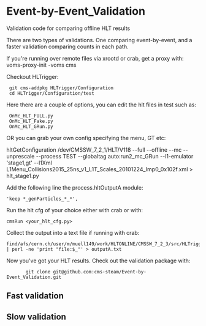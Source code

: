 Event-by-Event_Validation
=========================

Validation code for comparing offline HLT results 

There are two types of validations. One comparing event-by-event, and a faster validation comparing counts in each path. 

If you're running over remote files via xrootd or crab, get a proxy with:
   	  voms-proxy-init -voms cms

Checkout HLTrigger:

	 git cms-addpkg HLTrigger/Configuration
	 cd HLTrigger/Configuration/test
	 
Here there are a couple of options, you can edit the hlt files in test such as:

     OnMc_HLT_FULL.py
     OnMc_HLT_Fake.py
     OnMc_HLT_GRun.py

OR you can grab your own config specifying the menu, GT etc:

   hltGetConfiguration /dev/CMSSW_7_2_1/HLT/V118 --full --offline --mc --unprescale --process TEST --globaltag auto:run2_mc_GRun --l1-emulator 'stage1,gt' --l1Xml L1Menu_Collisions2015_25ns_v1_L1T_Scales_20101224_Imp0_0x102f.xml > hlt_stage1.py
       	   
Add the following line the process.hltOutputA module:
    
    'keep *_genParticles_*_*',

Run the hlt cfg of your choice either with crab or with:

    cmsRun <your_hlt_cfg.py> 

Collect the output into a text file if running with crab:

	find/afs/cern.ch/user/m/muell149/work/HLTONLINE/CMSSW_7_2_3/src/HLTrigger/Configuration/test/crab_dir/res/*.root | perl -ne 'print "file:$_"' > outputA.txt


Now you've got your HLT results. Check out the validation package with:

    	   git clone git@github.com:cms-steam/Event-by-Event_Validation.git 

## Fast validation

## Slow validation